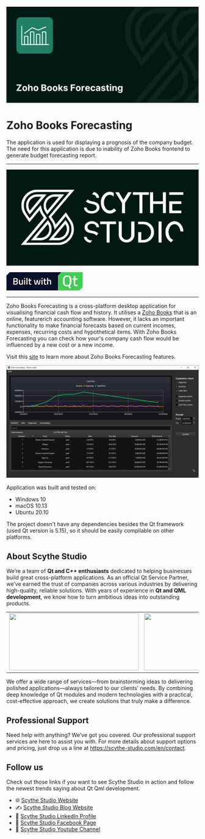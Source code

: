 ![Zoho Books Forecasting](./pictures/Zoho-Books-Forecasting.jpg)
# Zoho Books Forecasting

The application is used for displaying a prognosis of the company budget. The need for this application is due to inability of Zoho Books frontend to generate budget forecasting report.

---

[![Scythe Studio](./pictures/Main-SS-cropped.jpg)](https://scythe-studio.com)

[![Built with Qt](./pictures/built-with-qt.png)](https://qt.io)

---

Zoho Books Forecasting is a cross-platform desktop application for visualising financial cash flow and history. It utilises a [Zoho Books](https://www.zoho.com/books/api/v3/) that is an online, featurerich accounting software. However, it lacks an important functionality to make financial forecasts based on current incomes, expenses, recurring costs and hypothetical items. With Zoho Books Forecasting you can check how your's company cash flow would be influenced by a new cost or a new income.

Visit this [site](https://scythe-studio.com/en/projects/zoho-books-forecasting-qt-crossplatform-desktop-app) to learn more about Zoho Books Forecasting features.

![Zoho Books Forecasting](./pictures/screenshot.png)

Application was built and tested on:
- Windows 10
- macOS 10.13
- Ubuntu 20.10

The project doesn't have any dependencies besides the Qt framework (used Qt version is 5.15), so it should be easily compilable on other platforms.

## About Scythe Studio
We’re a team of **Qt and C++ enthusiasts** dedicated to helping businesses build great cross-platform applications. As an official Qt Service Partner, we’ve earned the trust of companies across various industries by delivering high-quality, reliable solutions. With years of experience in **Qt and QML development**, we know how to turn ambitious ideas into outstanding products.

<table style="margin: 0 auto; border:0;">
    <tr style="border:0">
        <td style="border:0">
            <a href="https://scythe-studio.com">
                <img width="340" height="150"
                    src="https://user-images.githubusercontent.com/45963332/221174257-c1e1a9d9-0efa-4b25-996b-4b364ccb325c.svg">
            </a>
        </td>
        <td style="border:0">
            <a href="https://clutch.co/profile/scythe-studio">
                <img height="150" width="150"
                    src="https://github.com/user-attachments/assets/023e102e-84c1-4e7e-b9de-cae476e681e7">
            </a>
        </td>
        <td style="border:0">
            <a href="https://scythe-studio.com/en/iso">
                <img src="https://github.com/user-attachments/assets/a5388270-4be7-4f37-bbfa-6e41a820ca36">
            </a>
        </td>
        <td style="border:0">
            <a href="https://scythe-studio.com/en/iso">
                <img src="https://github.com/user-attachments/assets/a5388270-4be7-4f37-bbfa-6e41a820ca36">
            </a>
        </td>
    </tr>
</table>

We offer a wide range of services—from brainstorming ideas to delivering polished applications—always tailored to our clients’ needs. By combining deep knowledge of Qt modules and modern technologies with a practical, cost-effective approach, we create solutions that truly make a difference.

## Professional Support
Need help with anything? We’ve got you covered. Our professional support services are here to assist you with. For more details about support options and pricing, just drop us a line at https://scythe-studio.com/en/contact.

## Follow us
Check out those links if you want to see Scythe Studio in action and follow the newest trends saying about Qt Qml development.

* 🌐 [Scythe Studio Website](https://scythe-studio.com/en/)
* ✍️  [Scythe Studio Blog Website](https://scythe-studio.com/en/blog)
* 👔 [Scythe Studio LinkedIn Profile](https://www.linkedin.com/company/scythestudio/mycompany/)
* 👔 [Scythe Studio Facebook Page](https://www.facebook.com/ScytheStudiio)
* 🎥 [Scythe Studio Youtube Channel](https://www.youtube.com/channel/UCf4OHosddUYcfmLuGU9e-SQ/featured)
